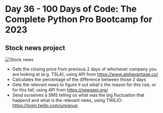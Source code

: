 # Day 36 - 100 Days of Code: The Complete Python Pro Bootcamp for 2023

## Stock news project
![Stock news](https://media.istockphoto.com/id/486354364/photo/crisis-in-the-stock-market.webp?b=1&s=170667a&w=0&k=20&c=uCl7XJ5R1JS-l4kn5ffsSBzv5u4NEgxe0TQijEI_-C4=)

 - Gets the closing price from previous 2 days of whichever company you are looking at (e.g. TSLA), using API from https://www.alphavantage.co/
 - Calculates the percentage of the difference between those 2 days
 - Gets the relevant news to figure it out what's the reason for this rise, or for this fall, using API from https://newsapi.org/
 - Send ourselves a SMS telling us what was the big fluctuation that happend and what is the relevant news, using TWILIO: https://login.twilio.com/u/signup
